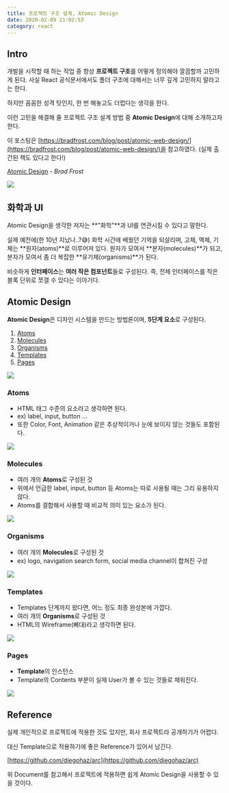 ```yaml
---
title: 프로젝트 구조 설계, Atomic Design
date: 2020-02-09 21:02:53
category: react
---
```


## Intro

개발을 시작할 때 하는 작업 중 항상 **프로젝트 구조**를 어떻게 정의해야 깔끔할까 고민하게 된다. 사실 React 공식문서에서도 폴더 구조에 대해서는 너무 깊게 고민하지 말라고는 한다.

하지만 꼼꼼한 성격 탓인지, 한 번 해놓고도 더럽다는 생각을 한다.

이런 고민을 해결해 줄 프로젝트 구조 설계 방법 중 **Atomic Design**에 대해 소개하고자 한다.

이 포스팅은 [https://bradfrost.com/blog/post/atomic-web-design/](https://bradfrost.com/blog/post/atomic-web-design/)을 참고하였다. (실제 출간된 책도 있다고 한다!)

[Atomic Design](https://shop.bradfrost.com/products/atomic-design-ebook) - _Brad Frost_

<img src='./img/book-cover_atomic-design.webp'/>

## 화학과 UI

Atomic Design을 생각한 저자는 **"화학"**과 UI를 연관시킬 수 있다고 말한다.

실제 예전에(한 10년 지났나..?:sweat_smile:) 화학 시간에 배웠던 기억을 되살리며, 고체, 액체, 기체는 **원자(atoms)**로 이루어져 있다. 원자가 모여서 **분자(molecules)**가 되고, 분자가 모여서 좀 더 복잡한 **유기체(organisms)**가 된다.

비슷하게 **인터페이스**는 **여러 작은 컴포넌트**들로 구성된다. 즉, 전체 인터페이스를 작은 블록 단위로 쪼갤 수 있다는 이야기다.

## Atomic Design

**Atomic Design**은 디자인 시스템을 만드는 방법론이며, **5단계 요소**로 구성된다.

1. [Atoms](./#atoms)
2. [Molecules](./#molecules)
3. [Organisms](./#organisms)
4. [Templates](./#templates)
5. [Pages](./#pages)

<img src='./img/atomic-design.png' />

### Atoms

- HTML 태그 수준의 요소라고 생각하면 된다.
- ex) label, input, button ...
- 또한 Color, Font, Animation 같은 추상적이거나 눈에 보이지 않는 것들도 포함된다.

<img src='./img/atoms.jpg' />

### Molecules

- 여러 개의 **Atoms**로 구성된 것
- 위에서 언급한 label, input, button 등 Atoms는 따로 사용될 때는 그리 유용하지 않다.
- Atoms를 결합해서 사용할 때 비교적 의미 있는 요소가 된다.

<img src='./img/molecule.jpg' />

### Organisms

- 여러 개의 **Molecules**로 구성된 것
- ex) logo, navigation search form, social media channel이 합쳐진 구성

<img src='./img/organism.jpg' />

### Templates

- Templates 단계까지 왔다면, 어느 정도 최종 완성본에 가깝다.
- 여러 개의 **Organisms**로 구성된 것
- HTML의 Wireframe(뼈대)라고 생각하면 된다.

<img src='./img/template.jpg' />

### Pages

- **Template**의 인스턴스
- Template의 Contents 부분이 실제 User가 볼 수 있는 것들로 채워진다.

<img src='./img/page.jpg' />

## Reference

실제 개인적으로 프로젝트에 적용한 것도 있지만, 회사 프로젝트라 공개하기가 어렵다.

대신 Template으로 적용하기에 좋은 Reference가 있어서 남긴다.

[https://github.com/diegohaz/arc](https://github.com/diegohaz/arc)

위 Document를 참고해서 프로젝트에 적용하면 쉽게 Atomic Design을 사용할 수 있을 것이다.
